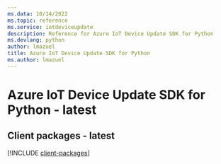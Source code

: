 ```yaml
---
ms.data: 10/14/2022
ms.topic: reference
ms.service: iotdeviceupdate
description: Reference for Azure IoT Device Update SDK for Python
ms.devlang: python
author: lmazuel
title: Azure IoT Device Update SDK for Python
ms.author: lmazuel
---
```

# Azure IoT Device Update SDK for Python - latest

## Client packages - latest
[!INCLUDE [client-packages](iot-device-update-client-index.md)]